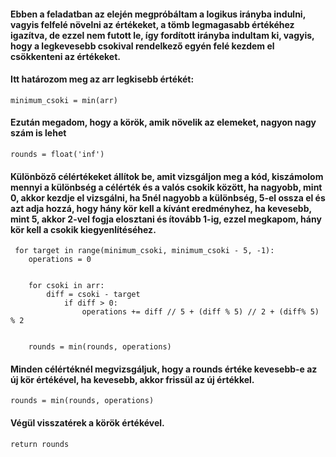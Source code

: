 #### Ebben a feladatban az elején megpróbáltam a logikus irányba indulni, vagyis felfelé növelni az értékeket, a tömb legmagasabb értékéhez igazítva, de ezzel nem futott le, így fordított irányba indultam ki, vagyis, hogy a legkevesebb csokival rendelkező egyén felé kezdem el csökkenteni az értékeket.


#### Itt határozom meg az arr legkisebb értékét: 
    minimum_csoki = min(arr)

#### Ezután megadom, hogy a körök, amik növelik az elemeket, nagyon nagy szám is lehet
    rounds = float('inf')


#### Különböző célértékeket állítok be, amit vizsgáljon meg a kód, kiszámolom mennyi a különbség a célérték és a valós csokik között, ha nagyobb, mint 0, akkor kezdje el vizsgálni, ha 5nél nagyobb a különbség, 5-el ossza el és azt adja hozzá, hogy hány kör kell a kívánt eredményhez, ha kevesebb, mint 5, akkor 2-vel fogja elosztani és ítovább 1-ig, ezzel megkapom, hány kör kell a csokik kiegyenlítéséhez.
     for target in range(minimum_csoki, minimum_csoki - 5, -1):
        operations = 0
        
      
        for csoki in arr:
            diff = csoki - target
                if diff > 0:
                    operations += diff // 5 + (diff % 5) // 2 + (diff% 5) % 2
        
       
        rounds = min(rounds, operations)
        
#### Minden célértéknél megvizsgáljuk, hogy a rounds értéke kevesebb-e az új kör értékével, ha kevesebb, akkor frissül az új értékkel.


    rounds = min(rounds, operations)

#### Végül visszatérek a körök értékével.

    return rounds